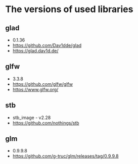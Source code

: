# The versions of used libraries

## glad
* 0.1.36
* https://github.com/Dav1dde/glad
* https://glad.dav1d.de/

## glfw
* 3.3.8
* https://github.com/glfw/glfw
* https://www.glfw.org/

## stb
* stb_image - v2.28
* https://github.com/nothings/stb

## glm
* 0.9.9.8
* https://github.com/g-truc/glm/releases/tag/0.9.9.8
